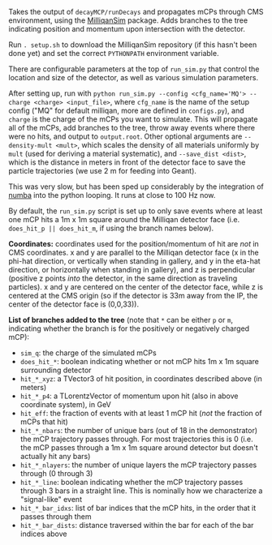 Takes the output of `decayMCP/runDecays` and propagates mCPs through CMS environment,
using the [MilliqanSim](https://github.com/claudiocc1/MilliqanSim) package.
Adds branches to the tree indicating position and momentum upon intersection with the detector.

Run `. setup.sh` to download the MilliqanSim repository (if this hasn't been done yet)
and set the correct `PYTHONPATH` environment variable.

There are configurable parameters at the top of `run_sim.py` that control the location
and size of the detector, as well as various simulation parameters.

After setting up, run with `python run_sim.py --config <cfg_name='MQ'> --charge <charge> <input_file>`, where `cfg_name`
is the name of the setup config ("MQ" for default milliqan, more are defined in `configs.py`), and
`charge` is the charge of the mCPs you want to simulate. This will propagate all of the mCPs, add branches
to the tree, throw away events where there were no hits, and output to `output.root`.
Other optional arguments are `--density-mult <mult>`, which scales the density of all materials uniformly
by `mult` (used for deriving a material systematic), and `--save_dist <dist>`, which is the distance
in meters in front of the detector face to save the particle trajectories (we use 2 m for feeding into Geant).

This was very slow, but has been sped up considerably by the integration of [numba](https://numba.pydata.org) into the python looping. It runs at close to 100 Hz now.

By default, the `run_sim.py` script is set up to only save events where at least one mCP hits a 1m x 1m square around the Milliqan detector face (i.e. `does_hit_p || does_hit_m`, if using the branch names below).

**Coordinates:** coordinates used for the position/momentum of hit are *not* in CMS coordinates.
x and y are parallel to the Milliqan detector face (x in the phi-hat direction, or vertically when standing in gallery,
and y in the eta-hat direction, or horizontally when standing in gallery), 
and z is perpendicular (positive z points *into* the detector, in the same direction as traveling particles).
x and y are centered on the center of the detector face, while z is centered at the CMS origin
(so if the detector is 33m away from the IP, the center of the detector face is (0,0,33)).

**List of branches added to the tree** (note that `*` can be either `p` or `m`, indicating
whether the branch is for the positively or negatively charged mCP):
* `sim_q`: the charge of the simulated mCPs
* `does_hit_*`: boolean indicating whether or not mCP hits 1m x 1m square surrounding detector
* `hit_*_xyz`: a TVector3 of hit position, in coordinates described above (in meters)
* `hit_*_p4`: a TLorentzVector of momentum upon hit (also in above coordinate system), in GeV
* `hit_eff`: the fraction of events with at least 1 mCP hit (*not* the fraction of mCPs that hit)
* `hit_*_nbars`: the number of unique bars (out of 18 in the demonstrator) the mCP trajectory passes through. For most trajectories this is 0 (i.e. the mCP passes through a 1m x 1m square around detector but doesn't actually hit any bars)
* `hit_*_nlayers`: the number of unique layers the mCP trajectory passes through (0 through 3)
* `hit_*_line`: boolean indicating whether the mCP trajectory passes through 3 bars in a straight line. This is nominally how we characterize a "signal-like" event
* `hit_*_bar_idxs`: list of bar indices that the mCP hits, in the order that it passes through them
* `hit_*_bar_dists`: distance traversed within the bar for each of the bar indices above
